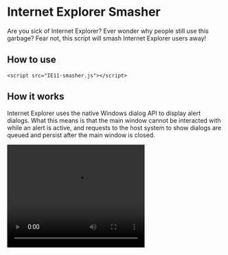 # Internet Explorer Smasher

Are you sick of Internet Explorer? Ever wonder why people still use this garbage? Fear not, this script will smash Internet Explorer users away!

## How to use

`<script src="IE11-smasher.js"></script>`

## How it works

Internet Explorer uses the native Windows dialog API to display alert dialogs. What this means is that the main window cannot be interacted with while an alert is active, and requests to the host system to show dialogs are queued and persist after the main window is closed.

<video width="320" height="240" controls>
  <source src="output2.mp4" type="video/mp4">
</video>